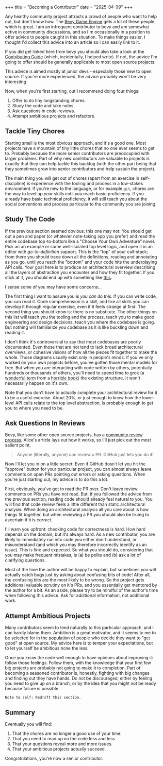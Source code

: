 +++
title = "Becoming a Contributor"
date = "2025-04-09"
+++

Any healthy community project attracts a crowd of people who want to help out, but don't know how. The [Bevy Game Engine][1] gets a lot of these people, which is great. I am an infrequent contributor to bevy and am somewhat active in community discussions, and so I'm occasionally in a position to offer advice to people caught in this situation. To make things easier, I thought I'd collect this advice into an article so I can easily link to it.

If you did get linked here from bevy you should also take a look at the [Contributing Guide][2] (which, incidentally, I helped write). If not, the advice I'm going to offer should be generally applicable to most open source projects.

This advice is aimed mostly at junior devs - especially those new to open source. If you're more experienced, the advice probably won't be very interesting.

Now, when you're first starting, out I recommend doing four things:
1. Offer to do tiny longstanding chores.
2. Study the code and take notes.
3. Ask questions in code-reviews.
4. Attempt ambitious projects and refactors.

## Tackle Tiny Chores
Starting small is the most obvious approach, and it's a good one. Most projects have a mountain of tiny little chores that no one ever seems to get to. Probably because the more senior contributors are preoccupied with larger problems. Part of why new contributors are valuable to projects is exactly that they can help tackle this backlog (with the other part being that they sometimes grow into senior contributors and help sustain the project).

The main thing you will get out of chores (apart from an exercise in self-discipline) is experience with the tooling and process in a low-stakes environment. If you're new to the language, or for example `git`, chores are the way to level up your skills until you reach basic proficiency. If you already have basic technical proficiency, it will still teach you about the social conventions and process particular to the community you are joining.

## Study The Code
If the previous section seemed obvious, this one may not: You should get out a pen and paper (or whatever note-taking app you prefer) and read the entire codebase top-to-bottom like a "Choose Your Own Adventure" novel. Pick an an example or some well-isolated top level logic, and open it in an editor with *go-to-definition* support. This is the "top" of your call-stack; from there you should trace down all the definitions, reading and annotating as you go, until you reach the "bottom" and your code hits the underplaying API calls. Your goal here is to produce an architectural overview describing all the layers of abstraction you encounter and how they fit together. If you stick at it, you should end up with something like [this][3].

I sense some of you may have some concerns...

The first thing I want to assure you is *you can do this*. If you can write code, you can read it. Code comprehension is a skill, and like all skills you can develop it through regular exercise, even if it feels strange at first. The second thing you should know is: there is no substitute. The other things on this list will teach you the tooling and the process, teach you to make good engineering and design decisions, teach you where the codebase is going. But nothing will familiarize you codebase as it is like buckling down and reading it.

I don't think it's controversial to say that most codebases are poorly documented. Even those that are not tend to lack broad architectural overviews, or cohesive visions of how all the pieces fit together to make the whole. Those diagrams usually exist only in people's minds. If you've only worked on your own projects before, you've gotten those mental models for free. But when you are interacting with code written by others, potentially hundreds or thousands of others, you'll need to spend time to grok (a [wonderful term][4] from a [horrible book][5]) the existing structure. It won't necessarily happen on it's own. 

Note that you don't have to actually complete your architectural review for it to be a useful exercise. About 20%, or just enough to know how the lower-level API calls relate to the top level abstraction, is probably enough to get you to where you need to be.

## Ask Questions In Reviews
Bevy, like some other open source projects, has a [community review process][7]. Alice's article lays out how it works, so I'll just pick out the most salient point,

> Anyone (literally, anyone) can review a PR. GitHub just lets you do it!

Now I'll let you in on a little secret: Even if GitHub dosn't let you hit the "approve" button for your particular project, you can almost always leave comments on open PRs pointing out errors or asking questions. When you're just starting out, my advice is to do this a lot.

First, obviously, you've got to read the PR over. Don't leave review comments on PRs you have not read. But, if you followed the advice from the previous section, reading code should already feel natural to you. You will find that code review feels a little different than static architectural analysis: When doing an architectural analysis all you care about is how things fit together, but when reviewing a PR you should also be truing to ascertain if it is *correct*.

I'll warn you upfront: checking code for correctness is hard. How hard depends on the domain, but it's always hard. As a new contributor, you are likely to immediately run into code you either don't understand, or misunderstand (and which you may therefore incorrectly identify as an issue). This is fine and expected. So what you should do, considering that you may make frequent mistakes, is (a) be polite and (b) ask a lot of clarifying questions.

Most of the time the author will be happy to explain, but sometimes you will actually catch bugs just by asking about confusing bits of code! After all, the confusing bits are the most likely to be wrong. So the project gets additional valuable scrutiny on it's PRs, and you essentially get mentored by the author for a bit. As an aside, please try to be mindful of the author's time when following this advice. Ask for additional information, not additional work.

## Attempt Ambitious Projects
Many contributors seem to tend naturally to this particular approach, and I can hardly blame them. Ambition is a great motivator, and it seems to me to be selected for in the population of people who decide they want to "get good" at open source. My advice here is to temper your expectations, but to let yourself be ambitious none the less.

Once you know the code well enough to have opinions about improving it: follow those feelings. Follow them, with the knowledge that your first few big projects are probably not going to make it to completion. Part of becoming a seasoned contributor is, honestly, fighting with big changes and finding out they have hands. Do not be discouraged, either by feeling you need to give up on a branch, or by the idea that you might not be ready because failure is possible.

`Note to self: Redraft this section.`

## Summary

Eventually you will find:
1. That the chores are no longer a good use of your time.
2. That you need to read up on the code less and less
3. That your questions reveal more and more issues.
4. That your ambitious projects actually succeed.

Congratulations, you're now a senior contributor.

[1]: https://bevyengine.org
[2]: https://bevyengine.org/learn/contribute/introduction/
[3]: https://hackmd.io/@bevy/rendering_summary
[4]: https://en.wikipedia.org/wiki/Grok
[5]: https://en.wikipedia.org/wiki/Stranger_in_a_Strange_Land
[7]: https://www.leafwing-studios.com/blog/triage-by-controversy/
